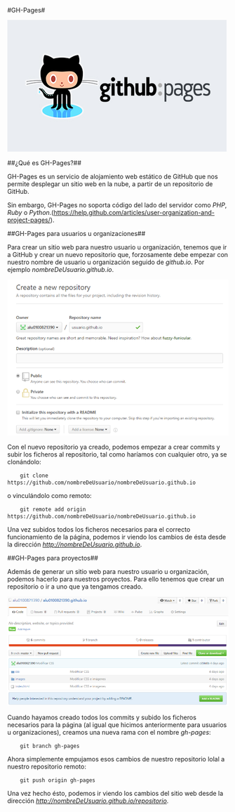 #GH-Pages#

![GH-Pages](images/ghpages.png)

##¿Qué es GH-Pages?##

GH-Pages es un servicio de alojamiento web estático de GitHub que nos permite desplegar un sitio web en la nube, a partir de un repositorio de GitHub.

Sin embargo, GH-Pages no soporta código del lado del servidor como *PHP*, *Ruby* o *Python*.(https://help.github.com/articles/user-organization-and-project-pages/).

##GH-Pages para usuarios u organizaciones##

Para crear un sitio web para nuestro usuario u organización, tenemos que ir a GitHub y crear un nuevo repositorio que, forzosamente debe empezar con nuestro nombre de usuario u organización seguido de *github.io*. Por ejemplo *nombreDeUsuario.github.io*.

![Crear nuevo repositorio](images/new_repo.PNG "Crear nuevo repositorio")

Con el nuevo repositorio ya creado, podemos empezar a crear commits y subir los ficheros al repositorio, tal como haríamos con cualquier otro, ya se clonándolo:

~~~~
    git clone https://github.com/nombreDeUsuario/nombreDeUsuario.github.io
~~~~

o vinculándolo como remoto:

~~~~
    git remote add origin https://github.com/nombreDeUsuario/nombreDeUsuario.github.io
~~~~

Una vez subidos todos los ficheros necesarios para el correcto funcionamiento de la página, podemos ir viendo los cambios de ésta desde la dirección *http://nombreDeUsuario.github.io*.

##GH-Pages para proyectos##

Además de generar un sitio web para nuestro usuario u organización, podemos hacerlo para nuestros proyectos. Para ello tenemos que crear un repositorio o ir a uno que ya tengamos creado.

![Repositorio ya creado](images/old_repo.PNG "Repositorio ya creado")

Cuando hayamos creado todos los commits y subido los ficheros necesarios para la página (al igual que hicimos anteriormente para usuarios u organizaciones), creamos una nueva rama con el nombre *gh-pages*:

~~~~
    git branch gh-pages
~~~~

Ahora simplemente empujamos esos cambios de nuestro repositorio lolal a nuestro repositorio remoto:

~~~~
    git push origin gh-pages
~~~~

Una vez hecho ésto, podemos ir viendo los cambios del sitio web desde la dirección *http://nombreDeUsuario.github.io/repositorio*.
